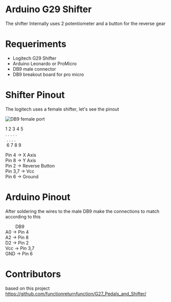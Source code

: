 # Arduino G29 Shifter

The shifter Internally uses 2 potentiometer and a button for the reverse gear

# Requeriments

* Logitech G29 Shifter
* Arduino Leonardo or ProMicro
* DB9 male connector
* DB9 breakout board for pro micro
  

# Shifter Pinout

The logitech uses a female shifter, let's see the pinout

<img src="https://encrypted-tbn0.gstatic.com/images?q=tbn:ANd9GcSu9WPtlZwppyEhPwWwFBGUPpkCjzNeYiPBXw0HjFjio9QPhMz0" title="DB9 female port" />

1&nbsp;2&nbsp;3&nbsp;4&nbsp;5 <br />
.&nbsp;.&nbsp;.&nbsp;.&nbsp;.  <br/>
&nbsp;.&nbsp;.&nbsp;.&nbsp;.<br/>
&nbsp;6&nbsp;7&nbsp;8&nbsp;9<br/>


Pin 4 -> X Axis <br />
Pin 8 -> Y Axis <br />
Pin 2 -> Reverse Button<br />
Pin 3,7 -> Vcc<br />
Pin 6 -> Ground<br />

# Arduino Pinout

After soldering the wires to the male DB9 make the connections to match according to this

&nbsp;&nbsp;&nbsp;&nbsp;&nbsp;&nbsp;&nbsp; DB9 <br />
A0 -> Pin 4 <br/>
A2 -> Pin 8 <br />
D2 -> Pin 2 <br />
Vcc -> Pin 3,7<br />
GND -> Pin 6 <br />


# Contributors

based on this project <https://github.com/functionreturnfunction/G27_Pedals_and_Shifter/>


